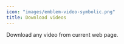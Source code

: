 ```yaml
---
icon: "images/emblem-video-symbolic.png"
title: Download videos
---
```

Download any video from current web page.
